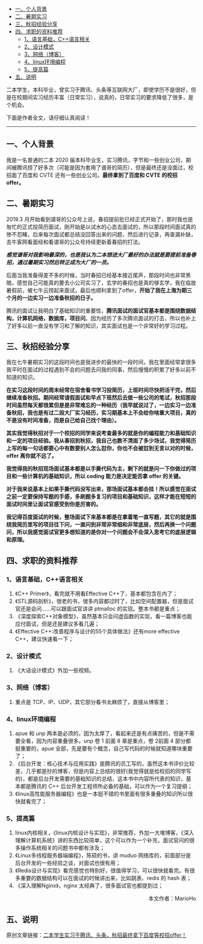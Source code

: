 - [一、个人背景](#一个人背景)
- [二、暑期实习](#二暑期实习)
- [三、秋招经验分享](#三秋招经验分享)
- [四、求职的资料推荐](#四求职的资料推荐)
  - [1、语言基础，C++语言相关](#1语言基础c语言相关)
  - [2、设计模式](#2设计模式)
  - [3、网络（博客）](#3网络博客)
  - [4、linux环境编程](#4linux环境编程)
  - [5、提高篇](#5提高篇)
- [五、说明](#五说明)

二本学生，本科毕业，曾实习于腾讯、头条等互联网大厂，即使学历不是很好，但是在校期间实习经历丰富（日常实习），说真的，日常实习的要求降低了很多，是个机会。

下面是作者全文，请仔细认真阅读！

---

## 一、个人背景

我是一名普通的二本 2020 届本科毕业生，实习腾讯，字节和一些创业公司，期间被腾讯捞了好多次（可能是因为套用了谱哥的简历），但是最终还是没面过，校招面了百度和 CVTE 还有一些创业公司。**最终拿到了百度和 CVTE 的校招 offer。**

## 二、暑期实习

2019.3 月开始看到谱哥的公众号上说，春招提前批已经正式开始了，那时我也是匆忙的正式投简历面试，刚开始是以试水的心态去面试的，所以那段时间面试真的惨不忍睹，后来每次面试都总结没回答出来的问题，然后进行记录，再查漏补缺，去牛客网看面经和看谱哥的公众号持续更新着春招的打法。

***感觉谱哥对我影响最深的，也是我认为二本想进大厂最好的办法就是要提前准备春招，通过暑期实习然后转正成为大厂的一员。***

后面当我准备得差不多的时候，当时春招已经基本接近尾声，那段时间也非常黑暗，感觉自己可能真的要去小公司实习了，玄学的春招也是真的够玄学，我在临放暑假前，被七牛云捞起来面试，最后也顺利拿到了offer，**开始了我在上海为期三个月的一边实习一边准备秋招的日子。**

腾讯的面试让我明白了基础知识的重要性，**腾讯面试的面试官基本都是围绕数据结构，计算机网络，数据库，项目问**。因为经历了多次腾讯面试的打击，所以也补上了好多以前一直没有学习和了解的知识，其实面试也是一个非常好的学习过程。

## 三、秋招经验分享

我在七牛暑期实习的这段时间也是我进步的最快的一段时间，我在里面经常拿很多我平时在面试的过程遇到不会的问题去问我的同事，然后慢慢的积累了好多以前不知道的知识。

**在实习这段时间的周末经常在宿舍看书学习投简历，上班时间尽快把活干完，然后继续准备秋招。期间经常请假面试和早点下班然后去做一些公司的笔试，秋招那段时间虽然每天都很累但是是非常难忘的一种经历（我早就说过了，一边实习一边准备秋招，我也是有过二段大厂实习经历，实习期基本上不会给你啥重大项目，真的不是没有时间准备，而是自己给自己找个理由）。**

**其实我觉得秋招对于一个校招的同学来说考查最多的就是你的编程能力和基础知识和一定的项目经验。我从春招到秋招，我自己也数不清面了多少场试，我觉得简历上写的每一句话都要心中有数要别人怎么怼你，你也不会被怼到无言以对的时候，offer 离你就不远了。**

**我觉得我的秋招现场面试基本都是以手撕代码为主，剩下的就是问一下你做过的项目和一些计算机的基础知识，所以 coding 能力是决定能否拿 offer 的关键。**

**对于我来说基本上如果手撕代码没写出来，那场面试基本都会挂！所以感觉在面试之前一定要保持写题的手感，多刷题多复习的项目和基础知识，这样才能在短短的面试时间里让面试官感受到你是厉害的。**

**我记得百度面试的时候，整场面试下来基本都是在拿着笔一直写题，其它的就是围绕我简历里写的项目往下问，一直问到非常非常细和非常底层，然后再换一个问题问，所以我感觉面试官更多想知道的是你对一个问题会不会深入思考它的底层逻辑和原理。**

## 四、求职的资料推荐

### 1、语言基础，C++语言相关

1. 《C++ Primer》，看完就不用看Effective C++了，基本都包含在内了；
2. 《STL源码剖析》，很老的书，很多内容都过时了，比如空间配置器，但是面试官还是会问……可以跟面试官讲讲 ptmalloc 的实现。整本书都是重点；
3. 《深度探索C++对象模型》，虽然基本只会问虚函数的实现，看一篇博客也能应付面试，但是还是建议多看几遍；
4. 《Effective C++:改善程序与设计的55个具体做法》还有more effective C++，建议快速看一下；

### 2、设计模式

1. 《大话设计模式》外加一些视频。

### 3、网络（博客）

1. 重点是 TCP、IP、UDP，其它部分看书太麻烦了，直接从博客里；

### 4、linux环境编程

1. apue 和 unp 两本是必须的，因为太厚了，看起来还是有点痛苦的，但是不需要全看，因为内容重叠很多。unp 卷 1 前面 8 章是重点，卷 2前面 4 部分都挺重要的，apue 全部，先是要有个概念，自己写代码的时候就知道哪块重要了；
2. 《后台开发：核心技术与应用实践》是腾讯的员工写的，虽然这本书评价比较差，几乎都是抄的博客，但是内容上总结的很好(我觉得就是给校招的同学写的)，都是后台开发需要的基础知识的总结，这本书中内容所代表的知识，基本都是腾讯的 C++ 后台开发工程师所必备的基础，可以作为一个复习提纲；
3. 《linux高性能服务器编程》也是一本挺不错的书里面有很多重叠的知识所以很快就看完了；

### 5、提高篇

1. linux内核相关，《linux内核设计与实现》，非常推荐，外加一大堆博客，《深入理解计算机系统》讲的东西比较简单，这个可以作为一个补充，面试官问的很多操作系统相关的问题书中都有涉及；
2. 《Linux多线程服务器端编程》，陈硕的书，讲 muduo 网络库的，前面部分是后台开发的一些经验之谈，对面试也很有用；
3. 《Redis设计与实现》看完感觉也特别好，很值得学习，可以很快就看完。有很多重要的数据结构可以在面试的时候讲出来，比如跳表、redis 的 hash 表；
4. 《深入理解Nginx》，nginx 太经典了，很多面试官也都提到过；

<p align=right>本文作者：MarioHo</p>

## 五、说明

原创文章链接：[二本学生实习于腾讯、头条，秋招最终拿下百度等校招offer！](https://mp.weixin.qq.com/s?__biz=MzU4MjQ3NzEyNA==&mid=2247484716&idx=1&sn=c6cdef3c40fd89dfcb26976b94f10ba5&chksm=fdb6f107cac17811eef6ac38cfd1e527d5adf53c0a0b61231a9497cd61afb5fa03bc2255f593&token=1698861862&lang=zh_CN#rd)
